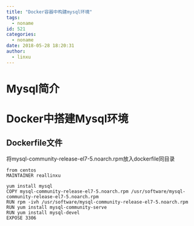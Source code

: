 ```yaml
---
title: "Docker容器中构建mysql环境"
tags:
  - noname
id: 521
categories:
  - noname
date: 2018-05-28 18:20:31
author: 
  - linxu
---
```


# Mysql简介 #
# Docker中搭建Mysql环境 #
## Dockerfile文件 ##
将mysql-community-release-el7-5.noarch.rpm放入dockerfile同目录
```
from centos
MAINTAINER reallinxu

yum install mysql
COPY mysql-community-release-el7-5.noarch.rpm /usr/software/mysql-community-release-el7-5.noarch.rpm
RUN rpm -ivh /usr/software/mysql-community-release-el7-5.noarch.rpm
RUN yum install mysql-community-serve
RUN yum install mysql-devel
EXPOSE 3306
```